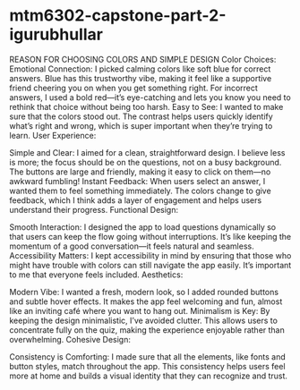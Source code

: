 # mtm6302-capstone-part-2-igurubhullar
REASON FOR CHOOSING COLORS AND SIMPLE DESIGN
Color Choices:
Emotional Connection: I picked calming colors like soft blue for correct answers. Blue has this trustworthy vibe, making it feel like a supportive friend cheering you on when you get something right. For incorrect answers, I used a bold red—it’s eye-catching and lets you know you need to rethink that choice without being too harsh.
Easy to See: I wanted to make sure that the colors stood out. The contrast helps users quickly identify what’s right and wrong, which is super important when they’re trying to learn.
User Experience:

Simple and Clear: I aimed for a clean, straightforward design. I believe less is more; the focus should be on the questions, not on a busy background. The buttons are large and friendly, making it easy to click on them—no awkward fumbling!
Instant Feedback: When users select an answer, I wanted them to feel something immediately. The colors change to give feedback, which I think adds a layer of engagement and helps users understand their progress.
Functional Design:

Smooth Interaction: I designed the app to load questions dynamically so that users can keep the flow going without interruptions. It’s like keeping the momentum of a good conversation—it feels natural and seamless.
Accessibility Matters: I kept accessibility in mind by ensuring that those who might have trouble with colors can still navigate the app easily. It’s important to me that everyone feels included.
Aesthetics:

Modern Vibe: I wanted a fresh, modern look, so I added rounded buttons and subtle hover effects. It makes the app feel welcoming and fun, almost like an inviting café where you want to hang out.
Minimalism is Key: By keeping the design minimalistic, I’ve avoided clutter. This allows users to concentrate fully on the quiz, making the experience enjoyable rather than overwhelming.
Cohesive Design:

Consistency is Comforting: I made sure that all the elements, like fonts and button styles, match throughout the app. This consistency helps users feel more at home and builds a visual identity that they can recognize and trust.
